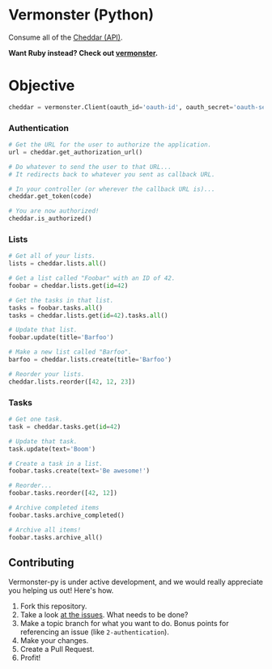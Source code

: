 # Vermonster (Python)

Consume all of the [Cheddar (API)](https://cheddarapp.com/developer).

**Want Ruby instead? Check out [vermonster](https://github.com/eturk/vermonster).**

# Objective

``` python
cheddar = vermonster.Client(oauth_id='oauth-id', oauth_secret='oauth-secret')
```

### Authentication

``` python
# Get the URL for the user to authorize the application.
url = cheddar.get_authorization_url()

# Do whatever to send the user to that URL...
# It redirects back to whatever you sent as callback URL.

# In your controller (or wherever the callback URL is)...
cheddar.get_token(code)

# You are now authorized!
cheddar.is_authorized()
```

### Lists

``` python
# Get all of your lists.
lists = cheddar.lists.all()

# Get a list called "Foobar" with an ID of 42.
foobar = cheddar.lists.get(id=42)

# Get the tasks in that list.
tasks = foobar.tasks.all()
tasks = cheddar.lists.get(id=42).tasks.all()

# Update that list.
foobar.update(title='Barfoo')

# Make a new list called "Barfoo".
barfoo = cheddar.lists.create(title='Barfoo')

# Reorder your lists.
cheddar.lists.reorder([42, 12, 23])
```

### Tasks

``` python
# Get one task.
task = cheddar.tasks.get(id=42)

# Update that task.
task.update(text='Boom')

# Create a task in a list.
foobar.tasks.create(text='Be awesome!')

# Reorder...
foobar.tasks.reorder([42, 12])

# Archive completed items
foobar.tasks.archive_completed()

# Archive all items!
foobar.tasks.archive_all()
```

## Contributing

Vermonster-py is under active development, and we would really appreciate you helping us out! Here's how.

1. Fork this repository.
2. Take a look [at the issues](https://github.com/jpennell/vermonster-py/issues). What needs to be done?
3. Make a topic branch for what you want to do. Bonus points for referencing an issue (like `2-authentication`).
4. Make your changes.
5. Create a Pull Request.
6. Profit!